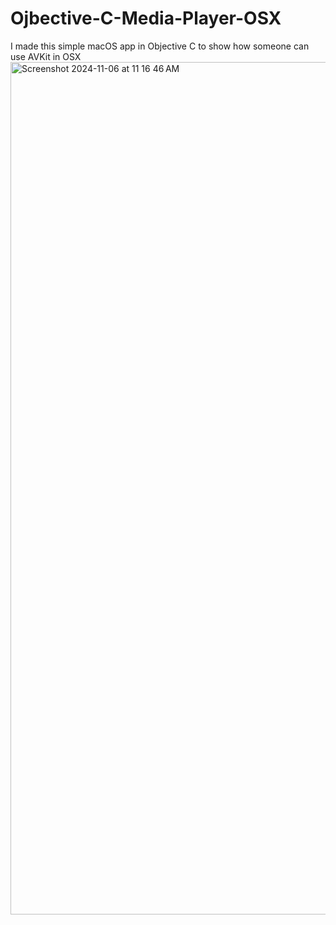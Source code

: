 # Ojbective-C-Media-Player-OSX
I made this simple macOS app in Objective C to show how someone can use AVKit in OSX
<img width="1364" alt="Screenshot 2024-11-06 at 11 16 46 AM" src="https://github.com/user-attachments/assets/71deb14c-7fdc-42fe-a23d-855154c01e55">
